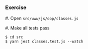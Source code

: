 ### Exercise

#. Open `src/www/js/oop/classes.js`

#. Make all tests pass

```shell
$ cd src
$ yarn jest classes.test.js --watch
```
